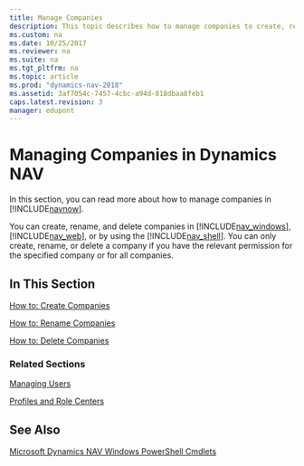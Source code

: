 ```yaml
---
title: Manage Companies
description: This topic describes how to manage companies to create, rename and delete companies in the Windows client and Web client, or by using the Administration Shell. 
ms.custom: na
ms.date: 10/25/2017
ms.reviewer: na
ms.suite: na
ms.tgt_pltfrm: na
ms.topic: article
ms.prod: "dynamics-nav-2018"
ms.assetid: 3af7054c-7457-4cbc-a94d-818dbaa8feb1
caps.latest.revision: 3
manager: edupont
---
```

# Managing Companies in Dynamics NAV
In this section, you can read more about how to manage companies in [!INCLUDE[navnow](includes/navnow_md.md)].  
  
 You can create, rename, and delete companies in [!INCLUDE[nav_windows](includes/nav_windows_md.md)], [!INCLUDE[nav_web](includes/nav_web_md.md)], or by using the [!INCLUDE[nav_shell](includes/nav_shell_md.md)]. You can only create, rename, or delete a company if you have the relevant permission for the specified company or for all companies.  
  
## In This Section  
 [How to: Create Companies](How-to--Create-Companies.md)  
  
 [How to: Rename Companies](How-to--Rename-Companies.md)  
  
 [How to: Delete Companies](How-to--Delete-Companies.md)  
  
### Related Sections  
 [Managing Users](Managing-Users.md)  
  
 [Profiles and Role Centers](Profiles-and-Role-Centers.md)  
  
## See Also  
 [Microsoft Dynamics NAV Windows PowerShell Cmdlets](Microsoft-Dynamics-NAV-Windows-PowerShell-Cmdlets.md)